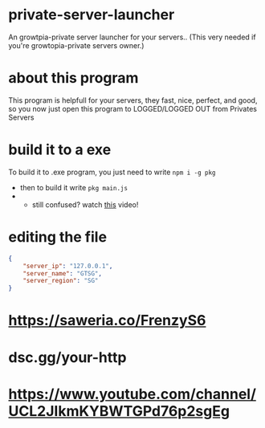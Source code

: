 # private-server-launcher
An growtpia-private server launcher for your servers.. (This very needed if you're growtopia-private servers owner.)

# about this program
This program is helpfull for your servers, they fast, nice, perfect, and good, so you now just open this program to LOGGED/LOGGED OUT from Privates Servers

# build it to a exe
To build it to .exe program, you just need to write ```npm i -g pkg```
- then to build it write ```pkg main.js```
- - still confused? watch [this](https://www.youtube.com/watch?v=L0OLbO_PYgE&t=6s) video!

# editing the file
```json
{
	"server_ip": "127.0.0.1",
	"server_name": "GTSG",
	"server_region": "SG"
}
```

# https://saweria.co/FrenzyS6
# dsc.gg/your-http
# https://www.youtube.com/channel/UCL2JIkmKYBWTGPd76p2sgEg
